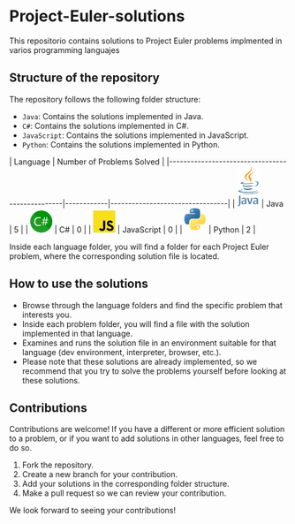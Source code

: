 # Project-Euler-solutions

This repositorio contains solutions to Project Euler problems implmented in varios programming languajes

## Structure of the repository

The repository follows the following folder structure:

- `Java`: Contains the solutions implemented in Java.
- `C#`: Contains the solutions implemented in C#.
- `JavaScript`: Contains the solutions implemented in JavaScript.
- `Python`: Contains the solutions implemented in Python.

| Language                                                    | Number of Problems Solved       |
|------------------------------------------------|------------|---------------------------------|
| <img src="./images/Java.png" width="40">       | Java       | 5                               |
| <img src="./images/C_Sharp.png" width="40">    | C#         | 0                               |
| <img src="./images/JavaScript.png" width="40"> | JavaScript | 0                               |
| <img src="./images/Python.png" width="40">     | Python     | 2                               |

Inside each language folder, you will find a folder for each Project Euler problem, where the corresponding solution file is located.

## How to use the solutions

- Browse through the language folders and find the specific problem that interests you.
- Inside each problem folder, you will find a file with the solution implemented in that language.
- Examines and runs the solution file in an environment suitable for that language (dev environment, interpreter, browser, etc.).
- Please note that these solutions are already implemented, so we recommend that you try to solve the problems yourself before looking at these solutions.

## Contributions

Contributions are welcome! If you have a different or more efficient solution to a problem, or if you want to add solutions in other languages, feel free to do so.

1. Fork the repository.
2. Create a new branch for your contribution.
3. Add your solutions in the corresponding folder structure.
4. Make a pull request so we can review your contribution.

We look forward to seeing your contributions!